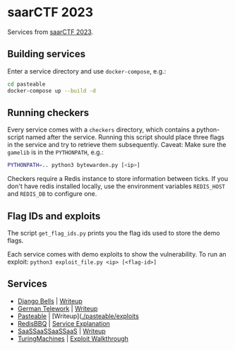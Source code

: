 # saarCTF 2023

Services from [saarCTF 2023](https://ctftime.org/event/2049).

## Building services
Enter a service directory and use `docker-compose`, e.g.:
```bash
cd pasteable
docker-compose up --build -d
```

## Running checkers
Every service comes with a `checkers` directory, which contains a python-script named after the service.
Running this script should place three flags in the service and try to retrieve them subsequently.
Caveat: Make sure the `gamelib` is in the `PYTHONPATH`, e.g.:
```bash
PYTHONPATH=.. python3 bytewarden.py [<ip>]
```

Checkers require a Redis instance to store information between ticks. 
If you don't have redis installed locally, use the environment variables `REDIS_HOST` and `REDIS_DB` to configure one.


## Flag IDs and exploits
The script `get_flag_ids.py` prints you the flag ids used to store the demo flags.

Each service comes with demo exploits to show the vulnerability.
To run an exploit: `python3 exploit_file.py <ip> [<flag-id>]`


## Services
- [Django Bells](./django-bells) | [Writeup](https://saarsec.rocks/2023/11/18/saarCTF-djangobells.html)
- [German Telework](./german-telework) | [Writeup](https://saarsec.rocks/2023/11/20/saarCTF-German-Telework.html)
- [Pasteable](./pasteable) | [Writeup]([./pasteable/exploits](https://saarsec.rocks/2023/11/25/saarCTF-Pasteable.html)
- [RedisBBQ](./redis-bbq) | [Service Explanation](./redis-bbq/README.md)
- [SaaSSaaSSaaSSaaS](./SaaSSaaSSaaSSaaS) | [Writeup](https://saarsec.rocks/2023/11/19/saarCTF-SaaSSaaSSaaSSaaS.html)
- [TuringMachines](./turing-machines) | [Exploit Walkthrough](./turing-machines/exploits/README.md)
